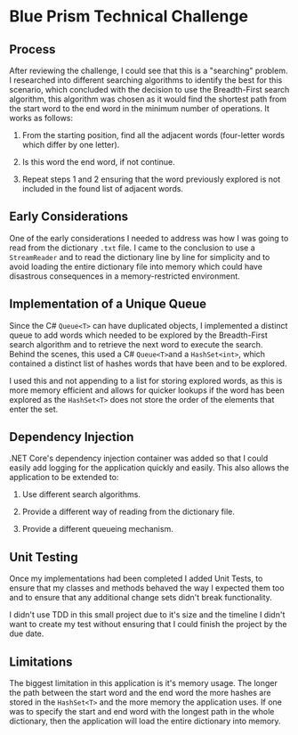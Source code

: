 # Blue Prism Technical Challenge

## Process

After reviewing the challenge, I could see that this is a "searching" problem. I researched into different searching algorithms to identify the best for this scenario, which concluded with the decision to use the Breadth-First search algorithm, this algorithm was chosen as it would find the shortest path from the start word to the end word in the minimum number of operations. It works as follows:

1. From the starting position, find all the adjacent words (four-letter words which differ by one letter).

2. Is this word the end word, if not continue.

3. Repeat steps 1 and 2 ensuring that the word previously explored is not included in the found list of adjacent words.

## Early Considerations

One of the early considerations I needed to address was how I was going to read from the dictionary `.txt` file. I came to the conclusion to use a `StreamReader` and to read the dictionary line by line for simplicity and to avoid loading the entire dictionary file into memory which could have disastrous consequences in a memory-restricted environment.

## Implementation of a Unique Queue

Since the C# `Queue<T>` can have duplicated objects, I implemented a distinct queue to add words which needed to be explored by the Breadth-First search algorithm and to retrieve the next word to execute the search. Behind the scenes, this used a C# `Queue<T>`and a `HashSet<int>`, which contained a distinct list of hashes words that have been and to be explored.

I used this and not appending to a list for storing explored words, as this is more memory efficient and allows for quicker lookups if the word has been explored as the `HashSet<T>` does not store the order of the elements that enter the set.

## Dependency Injection

.NET Core's dependency injection container was added so that I could easily add logging for the application quickly and easily. This also allows the application to be extended to:

1. Use different search algorithms.

2. Provide a different way of reading from the dictionary file.

3. Provide a different queueing mechanism.

## Unit Testing

Once my implementations had been completed I added Unit Tests, to ensure that my classes and methods behaved the way I expected them too and to ensure that any additional change sets didn't break functionality.

I didn't use TDD in this small project due to it's size and the timeline I didn't want to create my test without ensuring that I could finish the project by the due date.

## Limitations

The biggest limitation in this application is it's memory usage. The longer the path between the start word and the end word the more hashes are stored in the `HashSet<T>` and the more memory the application uses. If one was to specify the start and end word with the longest path in the whole dictionary, then the application will load the entire dictionary into memory.